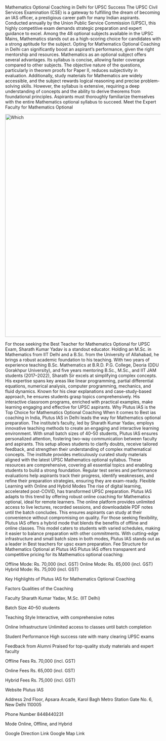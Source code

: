 Mathematics Optional Coaching in Delhi for UPSC Success
The UPSC Civil Services Examination (CSE) is a gateway to fulfilling the dream of becoming an IAS officer, a prestigious career path for many Indian aspirants. Conducted annually by the Union Public Service Commission (UPSC), this highly competitive exam demands strategic preparation and expert guidance to excel. Among the 48 optional subjects available in the UPSC Mains, Mathematics stands out as a high-scoring choice for candidates with a strong aptitude for the subject. Opting for Mathematics Optional Coaching in Delhi can significantly boost an aspirant’s performance, given the right mentorship and resources.
Mathematics as an optional subject offers several advantages. Its syllabus is concise, allowing faster coverage compared to other subjects. The objective nature of the questions, particularly in theorem proofs for Paper II, reduces subjectivity in evaluation. Additionally, study materials for Mathematics are widely accessible, and the subject rewards logical reasoning and precise problem-solving skills. However, the syllabus is extensive, requiring a deep understanding of concepts and the ability to derive theorems from foundational principles. Aspirants must thoroughly familiarize themselves with the entire Mathematics optional syllabus to succeed.
Meet the Expert Faculty for Mathematics Optional

<img width="1280" height="720" alt="Which" src="https://github.com/user-attachments/assets/8d6389cf-b6ee-4d20-a5c0-b99a44a350ce" />

For those seeking the Best Teacher for Mathematics Optional for UPSC Exam, Sharath Kumar Yadav is a standout educator. Holding an M.Sc. in Mathematics from IIT Delhi and a B.Sc. from the University of Allahabad, he brings a robust academic foundation to his teaching. With two years of experience teaching B.Sc. Mathematics at B.R.D. P.G. College, Deoria (DDU Gorakhpur University), and five years mentoring B.Sc., M.Sc., and IIT JAM students (2017–2022), Sharath Sir excels at simplifying complex concepts. His expertise spans key areas like linear programming, partial differential equations, numerical analysis, computer programming, mechanics, and fluid dynamics. Known for his clear explanations and case-study-based approach, he ensures students grasp topics comprehensively. His interactive classroom programs, enriched with practical examples, make learning engaging and effective for UPSC aspirants.
Why Plutus IAS is the Top Choice for Mathematics Optional Coaching
When it comes to Best ias coaching in India, Plutus IAS in Delhi leads the way for Mathematics optional preparation. The institute’s faculty, led by Sharath Kumar Yadav, employs innovative teaching methods to create an engaging and interactive learning environment. With small batch sizes of 40–50 students, Plutus IAS ensures personalized attention, fostering two-way communication between faculty and aspirants. This setup allows students to clarify doubts, receive tailored feedback, and strengthen their understanding of complex mathematical concepts.
The institute provides meticulously curated study materials aligned with the latest UPSC Mathematics optional syllabus. These resources are comprehensive, covering all essential topics and enabling students to build a strong foundation. Regular test series and performance evaluations help aspirants track their progress, identify weaknesses, and refine their preparation strategies, ensuring they are exam-ready.
Flexible Learning with Online and Hybrid Modes
The rise of digital learning, accelerated post-COVID, has transformed UPSC preparation. Plutus IAS adapts to this trend by offering robust online coaching for Mathematics optional, ideal for remote learners. The online platform provides unlimited access to live lectures, recorded sessions, and downloadable PDF notes until the batch concludes. This ensures aspirants can study at their convenience without compromising on quality.
For those seeking flexibility, Plutus IAS offers a hybrid mode that blends the benefits of offline and online classes. This model caters to students with varied schedules, making it easier to balance preparation with other commitments. With cutting-edge infrastructure and small batch sizes in both modes, Plutus IAS stands out as a leader in Best teachers for upsc exam preparation.
Fee Structure for Mathematics Optional at Plutus IAS
Plutus IAS offers transparent and competitive pricing for its Mathematics optional coaching:

Offline Mode: Rs. 70,000 (incl. GST)
Online Mode: Rs. 65,000 (incl. GST)
Hybrid Mode: Rs. 75,000 (incl. GST)

Key Highlights of Plutus IAS for Mathematics Optional Coaching



Factors
Qualities of the Coaching



Faculty
Sharath Kumar Yadav, M.Sc. (IIT Delhi)


Batch Size
40–50 students


Teaching Style
Interactive, with comprehensive notes


Online Infrastructure
Unlimited access to classes until batch completion


Student Performance
High success rate with many clearing UPSC exams


Feedback from Alumni
Praised for top-quality study materials and expert faculty


Offline Fees
Rs. 70,000 (incl. GST)


Online Fees
Rs. 65,000 (incl. GST)


Hybrid Fees
Rs. 75,000 (incl. GST)


Website
Plutus IAS


Address
2nd Floor, Apsara Arcade, Karol Bagh Metro Station Gate No. 6, New Delhi 110005


Phone Number
8448440231


Mode
Online, Offline, and Hybrid


Google Direction Link
Google Map Link

